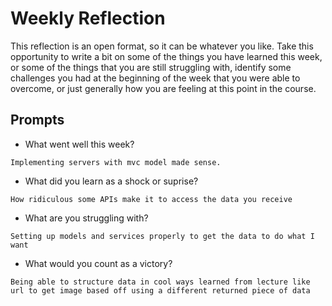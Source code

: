 # Weekly Reflection
This reflection is an open format, so it can be whatever you like. Take this opportunity to write a bit on some of the things you have learned this week, or some of the things that you are still struggling with, identify some challenges you had at the beginning of the week that you were able to overcome, or just generally how you are feeling at this point in the course.

## Prompts
- What went well this week?
```
Implementing servers with mvc model made sense.
```
- What did you learn as a shock or suprise?
```
How ridiculous some APIs make it to access the data you receive
```
- What are you struggling with?
```
Setting up models and services properly to get the data to do what I want
```
- What would you count as a victory?
```
Being able to structure data in cool ways learned from lecture like url to get image based off using a different returned piece of data
```